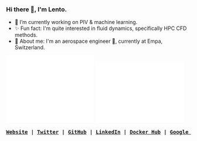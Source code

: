 ### Hi there 👋, I'm Lento.

- 🔭 I’m currently working on PIV & machine learning.
- ✨ Fun fact: I'm quite interested in fluid dynamics, specifically HPC CFD methods.
- 🦊 About me: I'm an aerospace engineer 🚀, currently at Empa, Switzerland.

<div style="display=flex;">
<a href="https://metrics.lecoq.io/about/lento234"><img src="github-metrics-summary.svg" width="47.5%"></img></a>
<a href="https://metrics.lecoq.io/about/lento234"><img src="github-metrics-plugins.svg" width="47.5%"></img></a>
</div>

<p><pre>
<strong><a href="https://manickathan.ch">Website</a> | <a href="https://twitter.com/MrLento234">Twitter</a> | <a href="https://github.com/lento234">GitHub</a> | <a href="https://www.linkedin.com/in/lento-manickathan/">LinkedIn</a> | <a href="https://hub.docker.com/u/mrlento234">Docker Hub</a> | <a href="https://scholar.google.ch/citations?user=wS-b8RcAAAAJ">Google Scholar</a></strong></pre></p>
